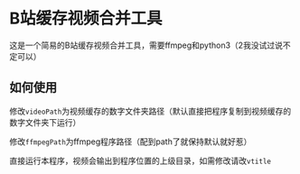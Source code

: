 # B站缓存视频合并工具
这是一个简易的B站缓存视频合并工具，需要ffmpeg和python3（2我没试过说不定可以）

## 如何使用
修改`videoPath`为视频缓存的数字文件夹路径（默认直接把程序复制到视频缓存的数字文件夹下运行）

修改`ffmpegPath`为ffmpeg程序路径（配到path了就保持默认就好惹）

直接运行本程序，视频会输出到程序位置的上级目录，如需修改请改`vtitle`
